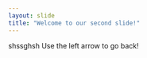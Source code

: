 ```yaml
---
layout: slide
title: "Welcome to our second slide!"
---
```

 shssghsh
Use the left arrow to go back!
